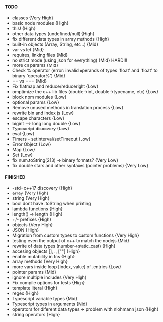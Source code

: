 #### TODO
- classes {Very High}
- basic node modules {High}
- this! {High}
- other data types (undefined/null) {High}
- fix different data types in array methods {High}
- built-in objects (Array, String, etc...) {Mid}
- var vs let {Mid}
- requires, linking files {Mid}
- no strict mode (using json for everything) {Mid} HARD!!!
- more cli params {Mid}
- Check % operator (error: invalid operands of types 'float' and 'float' to binary 'operator%') {Mid}
- == vs === {Mid}
- Fix flatmap and reduce/reduceright {Low}
- omptimize the c++ lib files (double->int, double->typename, etc) {Low}
- block npm modules {Low}
- optional params  {Low}  
- Remove unused methods in translation process {Low}
- rewrite bin and index js {Low}
- escape characters {Low}
- bigint --> long long double {Low}
- Typescript discovery {Low}
- eval {Low}
- Timers - setInterval/setTimeout {Low}
- Error Object {Low}
- Map {Low}
- Set {Low}
- fix num.toString(213) -> binary formats? {Very Low}
- fix double stars and other syntaxes (pointer problems) {Very Low}


#### FINISHED
- -std=c++17 discovery {High}
- array {Very High}
- string {Very High}
- bool dont have .toString when printing
- lambda functions {High}
- length() -> length {High}
- +/- prefixes {High}
- objects {Very High}
- JSON {High}
- Migration from custom types to custom functions {Very High}
- testing even the output of c++ to match the nodejs {Mid}
- rewrite of data types (number->static_cast<double>) {High}
- accesing objects [], ., [""] {High}
- enable mutability in fcs {High}
- array methods {Very High}
- more vars inside loop [index, value] of .entries  {Low}
- pointer params  {Mid}  
- ignore multiple includes {Very High}
- Fix compile options for tests {High}
- template literal {High}
- regex {High}
- Typescript variable types {Mid}
- Typescript types in arguments {Mid}
- operators for diferent data types -> problem with nlohmann json {High}
- string operators {High}
